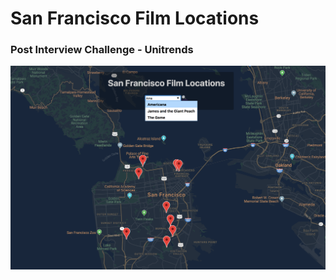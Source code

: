 # San Francisco Film Locations

### Post Interview Challenge - Unitrends

![alt text](https://github.com/tyleryoungblood/sf-movie-locations/blob/master/img/sf-film-locations.png "SF Film Locations")
